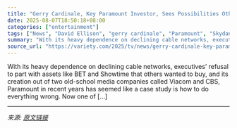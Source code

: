 ```yaml
---
title: "Gerry Cardinale, Key Paramount Investor, Sees Possibilities Others Don’t: ‘A Need-to-Have Moment in Hollywood’"
date: 2025-08-07T18:50:18+08:00
categories: ["entertainment"]
tags: ["News", "David Ellison", "gerry cardinale", "Paramount", "Skydance"]
summary: "With its heavy dependence on declining cable networks, executives&#8217; refusal to part with assets like BET and Showtime that others wanted to buy, and its creation out of two old-school media compa"
source_url: "https://variety.com/2025/tv/news/gerry-cardinale-key-paramount-investor-future-1236481812/"
---
```


With its heavy dependence on declining cable networks, executives&#8217; refusal to part with assets like BET and Showtime that others wanted to buy, and its creation out of two old-school media companies called Viacom and CBS, Paramount in recent years has seemed like a case study is how to do everything wrong. Now one of [&#8230;]

---

*来源: [原文链接](https://variety.com/2025/tv/news/gerry-cardinale-key-paramount-investor-future-1236481812/)*

